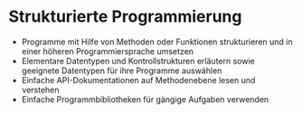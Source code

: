 # Strukturierte Programmierung

- Programme mit Hilfe von Methoden oder Funktionen strukturieren und in einer höheren Programmiersprache umsetzen
- Elementare Datentypen und Kontrollstrukturen erläutern sowie geeignete Datentypen für ihre Programme auswählen
- Einfache API-Dokumentationen auf Methodenebene lesen und verstehen
- Einfache Programmbibliotheken für gängige Aufgaben verwenden 
